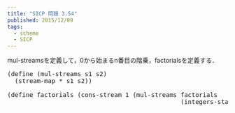 ```yaml
---
title: "SICP 問題 3.54"
published: 2015/12/09
tags:
  - scheme
  - SICP
---
```


<p>mul-streamsを定義して，0から始まるn番目の階乗，factorialsを定義する．</p>

<pre class="code lang-scheme" data-lang="scheme" data-unlink><span class="synSpecial">(</span><span class="synStatement">define</span> <span class="synSpecial">(</span>mul-streams s1 s2<span class="synSpecial">)</span>
  <span class="synSpecial">(</span>stream-map <span class="synIdentifier">*</span> s1 s2<span class="synSpecial">))</span>

<span class="synSpecial">(</span><span class="synStatement">define</span> factorials <span class="synSpecial">(</span>cons-stream <span class="synConstant">1</span> <span class="synSpecial">(</span>mul-streams factorials
                                               <span class="synSpecial">(</span>integers-starting-from <span class="synConstant">1</span><span class="synSpecial">))))</span>
</pre>


